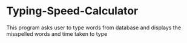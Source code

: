 # Typing-Speed-Calculator

This program asks user to type words from database and displays the misspelled words and time taken to type
